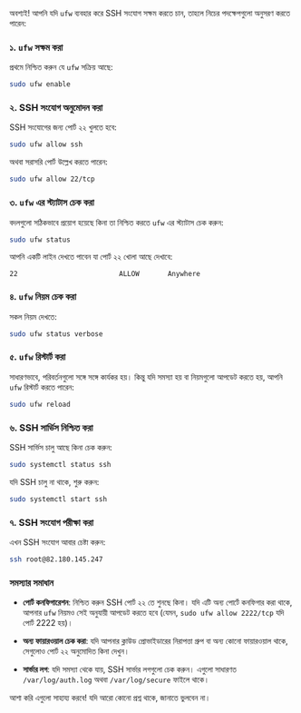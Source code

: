অবশ্যই! আপনি যদি `ufw` ব্যবহার করে SSH সংযোগ সক্ষম করতে চান, তাহলে নিচের পদক্ষেপগুলো অনুসরণ করতে পারেন:

### ১. **`ufw` সক্ষম করা**

প্রথমে নিশ্চিত করুন যে `ufw` সক্রিয় আছে:

```bash
sudo ufw enable
```

### ২. **SSH সংযোগ অনুমোদন করা**

SSH সংযোগের জন্য পোর্ট ২২ খুলতে হবে:

```bash
sudo ufw allow ssh
```

অথবা সরাসরি পোর্ট উল্লেখ করতে পারেন:

```bash
sudo ufw allow 22/tcp
```

### ৩. **`ufw` এর স্ট্যাটাস চেক করা**

বদলগুলো সঠিকভাবে প্রয়োগ হয়েছে কিনা তা নিশ্চিত করতে `ufw` এর স্ট্যাটাস চেক করুন:

```bash
sudo ufw status
```

আপনি একটি লাইন দেখতে পাবেন যা পোর্ট ২২ খোলা আছে দেখাবে:

```
22                         ALLOW       Anywhere
```

### ৪. **`ufw` নিয়ম চেক করা**

সকল নিয়ম দেখতে:

```bash
sudo ufw status verbose
```

### ৫. **`ufw` রিস্টার্ট করা**

সাধারণভাবে, পরিবর্তনগুলো সঙ্গে সঙ্গে কার্যকর হয়। কিন্তু যদি সমস্যা হয় বা নিয়মগুলো আপডেট করতে হয়, আপনি `ufw` রিস্টার্ট করতে পারেন:

```bash
sudo ufw reload
```

### ৬. **SSH সার্ভিস নিশ্চিত করা**

SSH সার্ভিস চালু আছে কিনা চেক করুন:

```bash
sudo systemctl status ssh
```

যদি SSH চালু না থাকে, শুরু করুন:

```bash
sudo systemctl start ssh
```

### ৭. **SSH সংযোগ পরীক্ষা করা**

এখন SSH সংযোগ আবার চেষ্টা করুন:

```bash
ssh root@82.180.145.247
```

### সমস্যার সমাধান

- **পোর্ট কনফিগারেশন**: নিশ্চিত করুন SSH পোর্ট ২২ তে শুনছে কিনা। যদি এটি অন্য পোর্টে কনফিগার করা থাকে, আপনার `ufw` নিয়মও সেই অনুযায়ী আপডেট করতে হবে (যেমন, `sudo ufw allow 2222/tcp` যদি পোর্ট 2222 হয়)।

- **অন্য ফায়ারওয়াল চেক করা**: যদি আপনার ক্লাউড প্রোভাইডারের নিরাপত্তা গ্রুপ বা অন্য কোনো ফায়ারওয়াল থাকে, সেগুলোও পোর্ট ২২ অনুমোদিত কিনা দেখুন।

- **সার্ভার লগ**: যদি সমস্যা থেকে যায়, SSH সার্ভার লগগুলো চেক করুন। এগুলো সাধারণত `/var/log/auth.log` অথবা `/var/log/secure` ফাইলে থাকে।

আশা করি এগুলো সাহায্য করবে! যদি আরো কোনো প্রশ্ন থাকে, জানাতে ভুলবেন না।
